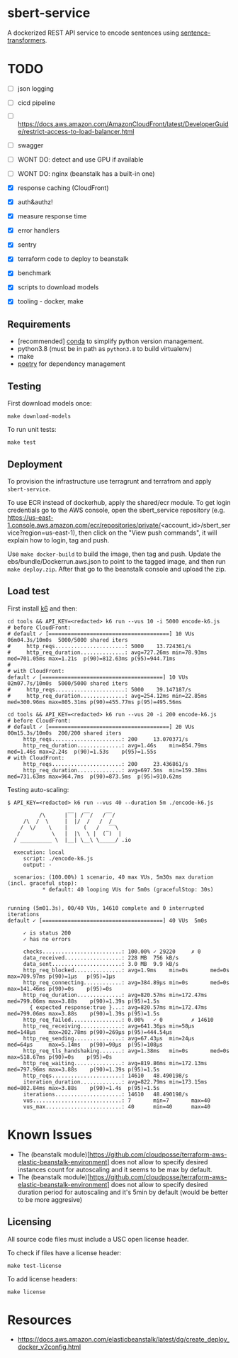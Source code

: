 # sbert-service

A dockerized REST API service to encode sentences using [sentence-transformers](https://pypi.org/project/sentence-transformers/).

# TODO

 - [ ] json logging
 - [ ] cicd pipeline
 - [ ] https://docs.aws.amazon.com/AmazonCloudFront/latest/DeveloperGuide/restrict-access-to-load-balancer.html
 - [ ] swagger
 - [ ] WONT DO: detect and use GPU if available
 - [ ] WONT DO: nginx (beanstalk has a built-in one)
 - [x] response caching (CloudFront)
 - [x] auth&authz!
 - [x] measure response time
 - [x] error handlers
 - [x] sentry
 - [x] terraform code to deploy to beanstalk
 - [x] benchmark
 - [x] scripts to download models
 - [x] tooling - docker, make
 

## Requirements

- [recommended] [conda](https://www.anaconda.com/) to simplify python version management. 
- python3.8 (must be in path as `python3.8` to build virtualenv)
- make
- [poetry](https://python-poetry.org/docs/) for dependency management

## Testing

First download models once:

```
make download-models
```

To run unit tests:
```
make test
```

## Deployment

To provision the infrastructure use terragrunt and terrafrom and apply `sbert-service`.

To use ECR instead of dockerhub, apply the shared/ecr module. To get login credentials
go to the AWS console, open the sbert_service repository (e.g.
https://us-east-1.console.aws.amazon.com/ecr/repositories/private/<account_id>/sbert_service?region=us-east-1),
then click on the "View push commands", it will explain how to login, tag and push. 

Use `make docker-build` to build the image, then tag and push. Update the ebs/bundle/Dockerrun.aws.json to
point to the tagged image, and then run `make deploy.zip`. After that go to the beanstalk console and upload the zip. 

## Load test

First install [k6](https://k6.io/docs/) and then:

```
cd tools && API_KEY=<redacted> k6 run --vus 10 -i 5000 encode-k6.js
# before CloudFront:
# default ✓ [======================================] 10 VUs  06m04.3s/10m0s  5000/5000 shared iters
#     http_reqs......................: 5000    13.724361/s
#     http_req_duration..............: avg=727.26ms min=78.93ms med=701.05ms max=1.21s  p(90)=812.63ms p(95)=944.71ms
#
# with CloudFront:
default ✓ [======================================] 10 VUs  02m07.7s/10m0s  5000/5000 shared iters
#     http_reqs......................: 5000    39.147187/s
#     http_req_duration..............: avg=254.12ms min=22.85ms med=300.96ms max=805.31ms p(90)=455.77ms p(95)=495.56ms

cd tools && API_KEY=<redacted> k6 run --vus 20 -i 200 encode-k6.js
# before CloudFront:
# default ✓ [======================================] 20 VUs  00m15.3s/10m0s  200/200 shared iters
     http_reqs......................: 200     13.070371/s
     http_req_duration..............: avg=1.46s    min=854.79ms med=1.46s max=2.24s  p(90)=1.53s    p(95)=1.55s
# with CloudFront:
     http_reqs......................: 200     23.436861/s
     http_req_duration..............: avg=697.5ms  min=159.38ms med=731.63ms max=964.7ms  p(90)=873.5ms  p(95)=910.62ms
```

Testing auto-scaling:

```
$ API_KEY=<redacted> k6 run --vus 40 --duration 5m ./encode-k6.js

          /\      |‾‾| /‾‾/   /‾‾/
     /\  /  \     |  |/  /   /  /
    /  \/    \    |     (   /   ‾‾\
   /          \   |  |\  \ |  (‾)  |
  / __________ \  |__| \__\ \_____/ .io

  execution: local
     script: ./encode-k6.js
     output: -

  scenarios: (100.00%) 1 scenario, 40 max VUs, 5m30s max duration (incl. graceful stop):
           * default: 40 looping VUs for 5m0s (gracefulStop: 30s)


running (5m01.3s), 00/40 VUs, 14610 complete and 0 interrupted iterations
default ✓ [======================================] 40 VUs  5m0s

     ✓ is status 200
     ✓ has no errors

     checks.........................: 100.00% ✓ 29220     ✗ 0
     data_received..................: 228 MB  756 kB/s
     data_sent......................: 3.0 MB  9.9 kB/s
     http_req_blocked...............: avg=1.9ms    min=0s       med=0s       max=709.97ms p(90)=1µs   p(95)=1µs
     http_req_connecting............: avg=384.89µs min=0s       med=0s       max=141.46ms p(90)=0s    p(95)=0s
     http_req_duration..............: avg=820.57ms min=172.47ms med=799.06ms max=3.88s    p(90)=1.39s p(95)=1.5s
       { expected_response:true }...: avg=820.57ms min=172.47ms med=799.06ms max=3.88s    p(90)=1.39s p(95)=1.5s
     http_req_failed................: 0.00%   ✓ 0         ✗ 14610
     http_req_receiving.............: avg=641.36µs min=58µs     med=148µs    max=202.78ms p(90)=269µs p(95)=444.54µs
     http_req_sending...............: avg=67.43µs  min=24µs     med=64µs     max=5.14ms   p(90)=90µs  p(95)=108µs
     http_req_tls_handshaking.......: avg=1.38ms   min=0s       med=0s       max=518.67ms p(90)=0s    p(95)=0s
     http_req_waiting...............: avg=819.86ms min=172.13ms med=797.96ms max=3.88s    p(90)=1.39s p(95)=1.5s
     http_reqs......................: 14610   48.490198/s
     iteration_duration.............: avg=822.79ms min=173.15ms med=802.84ms max=3.88s    p(90)=1.4s  p(95)=1.5s
     iterations.....................: 14610   48.490198/s
     vus............................: 7       min=7       max=40
     vus_max........................: 40      min=40      max=40
```

# Known Issues

- The (beanstalk module)[https://github.com/cloudposse/terraform-aws-elastic-beanstalk-environment] does not allow to specify desired instances count for autoscaling and it seems to be max by default.
- The (beanstalk module)[https://github.com/cloudposse/terraform-aws-elastic-beanstalk-environment] does not allow to specify desired duration period for autoscaling and it's 5min by default (would be better to be more aggresive)


## Licensing

All source code files must include a USC open license header.

To check if files have a license header:

```
make test-license
```

To add license headers:

```
make license
```

# Resources

 - https://docs.aws.amazon.com/elasticbeanstalk/latest/dg/create_deploy_docker_v2config.html

